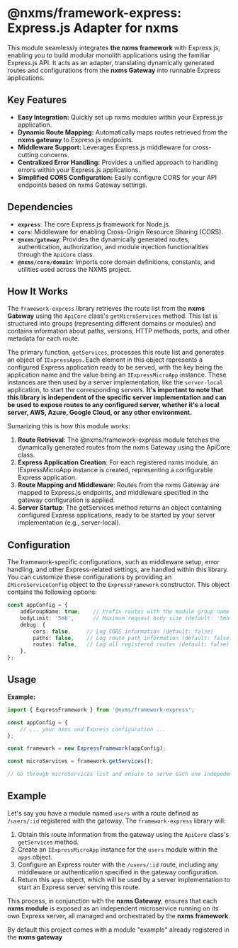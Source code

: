 # @nxms/framework-express: Express.js Adapter for nxms

This module seamlessly integrates **the nxms framework** with Express.js, enabling you to build modular monolith applications using the familiar Express.js API. It acts as an adapter, translating dynamically generated routes and configurations from the **nxms Gateway** into runnable Express applications.

## Key Features

- **Easy Integration:** Quickly set up nxms modules within your Express.js application.
- **Dynamic Route Mapping:** Automatically maps routes retrieved from the **nxms gateway** to Express.js endpoints.
- **Middleware Support:**  Leverages Express.js middleware for cross-cutting concerns.
- **Centralized Error Handling:** Provides a unified approach to handling errors within your Express.js applications.
- **Simplified CORS Configuration:**  Easily configure CORS for your API endpoints based on nxms Gateway settings.

## Dependencies

- **`express`**: The core Express.js framework for Node.js.
- **`cors`**: Middleware for enabling Cross-Origin Resource Sharing (CORS).
- **`@nxms/gateway`**: Provides the dynamically generated routes, authentication, authorization, and module injection functionalities through the `ApiCore` class.
- **`@nxms/core/domain`**:  Imports core domain definitions, constants, and utilities used across the NXMS project.

## How It Works

The `framework-express` library retrieves the route list from the **nxms Gateway** using the `ApiCore` class's `getMicroServices` method. This list is structured into groups (representing different domains or modules) and contains information about paths, versions, HTTP methods, ports, and other metadata for each route.

The primary function, `getServices`, processes this route list and generates an object of `IExpressApps`. Each element in this object represents a configured Express application ready to be served, with the key being the application name and the value being an `IExpressMicroApp` instance. These instances are then used by a server implementation, like the `server-local` application, to start the corresponding servers. **It's important to note that this library is independent of the specific server implementation and can be used to expose routes to any configured server, whether it's a local server, AWS, Azure, Google Cloud, or any other environment.**

Sumarizing this is how this module works:

1. **Route Retrieval**: The @nxms/framework-express module fetches the dynamically generated routes from the nxms Gateway using the ApiCore class.
2. **Express Application Creation**: For each registered nxms module, an IExpressMicroApp instance is created, representing a configurable Express application.
3. **Route Mapping and Middleware**: Routes from the nxms Gateway are mapped to Express.js endpoints, and middleware specified in the gateway configuration is applied.
4. **Server Startup**: The getServices method returns an object containing configured Express applications, ready to be started by your server implementation (e.g., server-local).



## Configuration

The framework-specific configurations, such as middleware setup, error handling, and other Express-related settings, are handled within this library. You can customize these configurations by providing an `IMicroServiceConfig` object to the `ExpressFramework` constructor. This object contains  the following options:

```typescript
const appConfig = {
    addGroupName: true,    // Prefix routes with the module group name (default: true)
    bodyLimit: '5mb',      // Maximum request body size (default: '5mb')
    debug: {
        cors: false,     // Log CORS information (default: false)
        paths: false,    // Log route path information (default: false)
        routes: false,   // Log all registered routes (default: false)
    },
};
```

## Usage

**Example:**

```typescript
import { ExpressFramework } from '@nxms/framework-express';

const appConfig = { 
    // ... your nxms and Express configuration ...
};

const framework = new ExpressFramework(appConfig);

const microServices = framework.getServices();

// Go through microServices list and ensure to serve each one indepedently 
```

## Example

Let's say you have a module named `users` with a route defined as `/users/:id` registered with the gateway. The `framework-express` library will:

1. Obtain this route information from the gateway using the `ApiCore` class's `getServices` method.
2. Create an `IExpressMicroApp` instance for the `users` module within the `apps` object.
3. Configure an Express router with the `/users/:id` route, including any middleware or authentication specified in the gateway configuration.
4. Return this `apps` object, which will be used by a server implementation to start an Express server serving this route.

This process, in conjunction with the **nxms Gateway**, ensures that each **nxms module** is exposed as an independent microservice running on its own Express server, all managed and orchestrated by the **nxms framework**.

By default this project comes with a module "example" already registered in the **nxms gateway**
